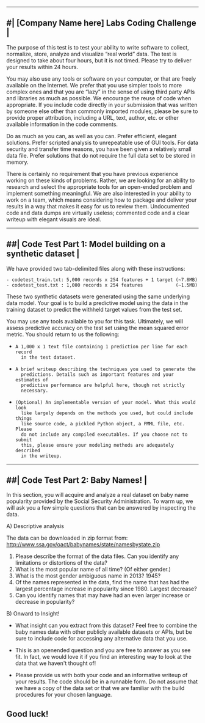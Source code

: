 --------------------------------------------------------------------------------
#|                  [Company Name here] Labs Coding Challenge                           | 
--------------------------------------------------------------------------------
The purpose of this test is to test your ability to write software to collect, 
normalize, store, analyze and visualize “real world” data. The test is designed 
to take about four hours, but it is not timed. Please try to deliver your 
results within 24 hours.

You may also use any tools or software on your computer, or that are freely 
available on the Internet. We prefer that you use simpler tools to more complex 
ones and that you are “lazy” in the sense of using third party APIs and 
libraries as much as possible. We encourage the reuse of code when appropriate. 
If you include code directly in your submission that was written by someone else 
other than commonly imported modules, please be sure to provide proper 
attribution, including a URL, text, author, etc. or other available information
in the code comments.

Do as much as you can, as well as you can. Prefer efficient, elegant solutions. 
Prefer scripted analysis to unrepeatable use of GUI tools. For data security and
transfer time reasons, you have been given a relatively small data file. Prefer 
solutions that do not require the full data set to be stored in memory.

There is certainly no requirement that you have previous experience working on 
these kinds of problems. Rather, we are looking for an ability to research and 
select the appropriate tools for an open-ended problem and implement something 
meaningful. We are also interested in your ability to work on a team, which 
means considering how to package and deliver your results in a way that makes 
it easy for us to review them. Undocumented code and data dumps are virtually 
useless; commented code and a clear writeup with elegant visuals are ideal. 


--------------------------------------------------------------------------------
##|         Code Test Part 1: Model building on a synthetic dataset              | 
--------------------------------------------------------------------------------

We have provided two tab-delimited files along with these instructions:

    - codetest_train.txt: 5,000 records x 254 features + 1 target (~7.8MB)
    - codetest_test.txt : 1,000 records x 254 features            (~1.5MB)

These two synthetic datasets were generated using the same underlying data 
model. Your goal is to build a predictive model using the data in the training 
dataset to predict the withheld target values from the test set. 

You may use any tools available to you for this task. Ultimately, we will
assess predictive accuracy on the test set using the mean squared error metric.
You should return to us the following:

-     A 1,000 x 1 text file containing 1 prediction per line for each record
        in the test dataset.

-     A brief writeup describing the techniques you used to generate the
        predictions. Details such as important features and your estimates of 
        predictive performance are helpful here, though not strictly 
        necessary.

-     (Optional) An implementable version of your model. What this would look
        like largely depends on the methods you used, but could include things
        like source code, a pickled Python object, a PMML file, etc. Please
        do not include any compiled executables. If you choose not to submit
        this, please ensure your modeling methods are adequately described 
        in the writeup.


--------------------------------------------------------------------------------
##|                       Code Test Part 2: Baby Names!                          |
--------------------------------------------------------------------------------

In this section, you will acquire and analyze a real dataset on baby name 
popularity provided by the Social Security Administration. To warm up, we will 
ask you a few simple questions that can be answered by inspecting the data.

A) Descriptive analysis

The data can be downloaded in zip format from:
http://www.ssa.gov/oact/babynames/state/namesbystate.zip

1.  Please describe the format of the data files. Can you identify any 
    limitations or distortions of the data?
2.  What is the most popular name of all time? (Of either gender.)
3.  What is the most gender ambiguous name in 2013? 1945?
4.  Of the names represented in the data, find the name that has had the largest 
    percentage increase in popularity since 1980. Largest decrease?
5.  Can you identify names that may have had an even larger increase or decrease 
    in popularity?


B) Onward to Insight!

- What insight can you extract from this dataset? Feel free to combine the baby 
names data with other publicly available datasets or APIs, but be sure to include 
code for accessing any alternative data that you use.

- This is an open­ended question and you are free to answer as you see fit. In 
fact, we would love it if you find an interesting way to look at the data that 
we haven't thought of! 

- Please provide us with both your code and an informative write­up of your 
results. The code should be in a runnable form. Do not assume that we have a 
copy of the data set or that we are familiar with the build procedures for your 
chosen language.

##                                  Good luck!
